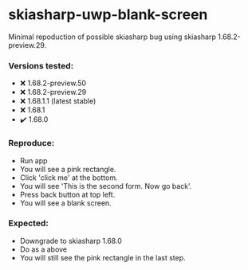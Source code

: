 # skiasharp-uwp-blank-screen

Minimal repoduction of possible skiasharp bug using skiasharp 1.68.2-preview.29.

### Versions tested:
- ❌ 1.68.2-preview.50
- ❌ 1.68.2-preview.29
- ❌ 1.68.1.1 (latest stable)
- ❌ 1.68.1
- ✔️ 1.68.0

### Reproduce:
- Run app
- You will see a pink rectangle.
- Click 'click me' at the bottom.
- You will see 'This is the second form. Now go back'.
- Press back button at top left.
- You will see a blank screen.

### Expected:
- Downgrade to skiasharp 1.68.0
- Do as a above
- You will still see the pink rectangle in the last step.
